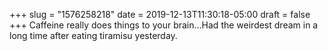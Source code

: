 +++
slug = "1576258218"
date = 2019-12-13T11:30:18-05:00
draft = false
+++
Caffeine really does things to your brain...Had the weirdest dream in a long time after eating tiramisu yesterday.